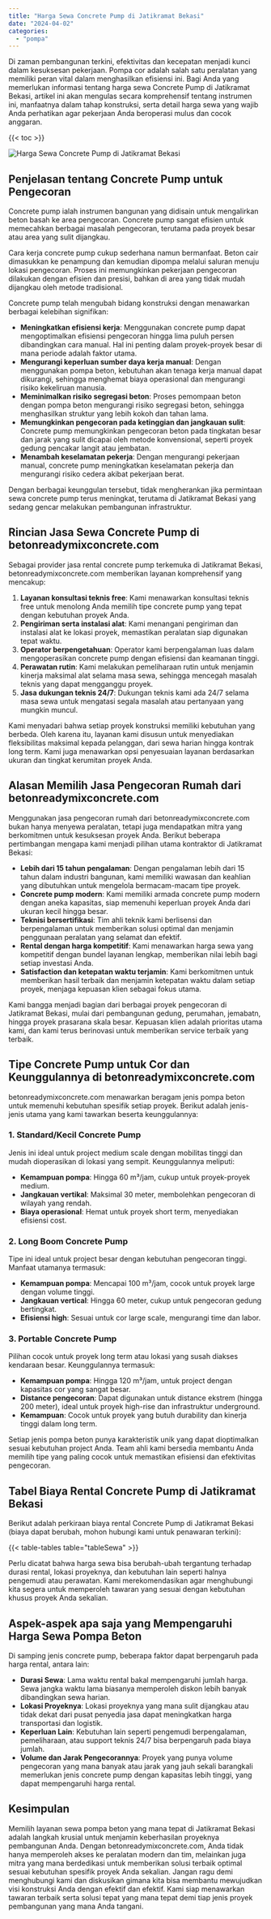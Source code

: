 ```yaml
---
title: "Harga Sewa Concrete Pump di Jatikramat Bekasi"
date: "2024-04-02"
categories: 
  - "pompa"
---
```


Di zaman pembangunan terkini, efektivitas dan kecepatan menjadi kunci dalam kesuksesan pekerjaan. Pompa cor adalah salah satu peralatan yang memiliki peran vital dalam menghasilkan efisiensi ini. Bagi Anda yang memerlukan informasi tentang harga sewa Concrete Pump di Jatikramat Bekasi, artikel ini akan mengulas secara komprehensif tentang instrumen ini, manfaatnya dalam tahap konstruksi, serta detail harga sewa yang wajib Anda perhatikan agar pekerjaan Anda beroperasi mulus dan cocok anggaran.

{{< toc >}}

![Harga Sewa Concrete Pump di Jatikramat Bekasi](https://betoncor8.github.io/pump/concrete-pump%20(26).png)

## Penjelasan tentang Concrete Pump untuk Pengecoran

Concrete pump ialah instrumen bangunan yang didisain untuk mengalirkan beton basah ke area pengecoran. Concrete pump sangat efisien untuk memecahkan berbagai masalah pengecoran, terutama pada proyek besar atau area yang sulit dijangkau.

Cara kerja concrete pump cukup sederhana namun bermanfaat. Beton cair dimasukkan ke penampung dan kemudian dipompa melalui saluran menuju lokasi pengecoran. Proses ini memungkinkan pekerjaan pengecoran dilakukan dengan efisien dan presisi, bahkan di area yang tidak mudah dijangkau oleh metode tradisional.

Concrete pump telah mengubah bidang konstruksi dengan menawarkan berbagai kelebihan signifikan:

- **Meningkatkan efisiensi kerja**: Menggunakan concrete pump dapat mengoptimalkan efisiensi pengecoran hingga lima puluh persen dibandingkan cara manual. Hal ini penting dalam proyek-proyek besar di mana periode adalah faktor utama.
- **Mengurangi keperluan sumber daya kerja manual**: Dengan menggunakan pompa beton, kebutuhan akan tenaga kerja manual dapat dikurangi, sehingga menghemat biaya operasional dan mengurangi risiko kekeliruan manusia.
- **Meminimalkan risiko segregasi beton**: Proses pemompaan beton dengan pompa beton mengurangi risiko segregasi beton, sehingga menghasilkan struktur yang lebih kokoh dan tahan lama.
- **Memungkinkan pengecoran pada ketinggian dan jangkauan sulit**: Concrete pump memungkinkan pengecoran beton pada tingkatan besar dan jarak yang sulit dicapai oleh metode konvensional, seperti proyek gedung pencakar langit atau jembatan.
- **Menambah keselamatan pekerja**: Dengan mengurangi pekerjaan manual, concrete pump meningkatkan keselamatan pekerja dan mengurangi risiko cedera akibat pekerjaan berat.

Dengan berbagai keunggulan tersebut, tidak mengherankan jika permintaan sewa concrete pump terus meningkat, terutama di Jatikramat Bekasi yang sedang gencar melakukan pembangunan infrastruktur.

## Rincian Jasa Sewa Concrete Pump di betonreadymixconcrete.com

Sebagai provider jasa rental concrete pump terkemuka di Jatikramat Bekasi, betonreadymixconcrete.com memberikan layanan komprehensif yang mencakup:

1. **Layanan konsultasi teknis free**: Kami menawarkan konsultasi teknis free untuk menolong Anda memilih tipe concrete pump yang tepat dengan kebutuhan proyek Anda.
2. **Pengiriman serta instalasi alat**: Kami menangani pengiriman dan instalasi alat ke lokasi proyek, memastikan peralatan siap digunakan tepat waktu.
3. **Operator berpengetahuan**: Operator kami berpengalaman luas dalam mengoperasikan concrete pump dengan efisiensi dan keamanan tinggi.
4. **Perawatan rutin**: Kami melakukan pemeliharaan rutin untuk menjamin kinerja maksimal alat selama masa sewa, sehingga mencegah masalah teknis yang dapat mengganggu proyek.
5. **Jasa dukungan teknis 24/7**: Dukungan teknis kami ada 24/7 selama masa sewa untuk mengatasi segala masalah atau pertanyaan yang mungkin muncul.

Kami menyadari bahwa setiap proyek konstruksi memiliki kebutuhan yang berbeda. Oleh karena itu, layanan kami disusun untuk menyediakan fleksibilitas maksimal kepada pelanggan, dari sewa harian hingga kontrak long term. Kami juga menawarkan opsi penyesuaian layanan berdasarkan ukuran dan tingkat kerumitan proyek Anda.

## Alasan Memilih Jasa Pengecoran Rumah dari betonreadymixconcrete.com

Menggunakan jasa pengecoran rumah dari betonreadymixconcrete.com bukan hanya menyewa peralatan, tetapi juga mendapatkan mitra yang berkomitmen untuk kesuksesan proyek Anda. Berikut beberapa pertimbangan mengapa kami menjadi pilihan utama kontraktor di Jatikramat Bekasi:

- **Lebih dari 15 tahun pengalaman**: Dengan pengalaman lebih dari 15 tahun dalam industri bangunan, kami memiliki wawasan dan keahlian yang dibutuhkan untuk mengelola bermacam-macam tipe proyek.
- **Concrete pump modern**: Kami memiliki armada concrete pump modern dengan aneka kapasitas, siap memenuhi keperluan proyek Anda dari ukuran kecil hingga besar.
- **Teknisi bersertifikasi**: Tim ahli teknik kami berlisensi dan berpengalaman untuk memberikan solusi optimal dan menjamin penggunaan peralatan yang selamat dan efektif.
- **Rental dengan harga kompetitif**: Kami menawarkan harga sewa yang kompetitif dengan bundel layanan lengkap, memberikan nilai lebih bagi setiap investasi Anda.
- **Satisfaction dan ketepatan waktu terjamin**: Kami berkomitmen untuk memberikan hasil terbaik dan menjamin ketepatan waktu dalam setiap proyek, menjaga kepuasan klien sebagai fokus utama.

Kami bangga menjadi bagian dari berbagai proyek pengecoran di Jatikramat Bekasi, mulai dari pembangunan gedung, perumahan, jemabatn, hingga proyek prasarana skala besar. Kepuasan klien adalah prioritas utama kami, dan kami terus berinovasi untuk memberikan service terbaik yang terbaik.

## Tipe Concrete Pump untuk Cor dan Keunggulannya di betonreadymixconcrete.com

betonreadymixconcrete.com menawarkan beragam jenis pompa beton untuk memenuhi kebutuhan spesifik setiap proyek. Berikut adalah jenis-jenis utama yang kami tawarkan beserta keunggulannya:

### 1\. Standard/Kecil Concrete Pump

Jenis ini ideal untuk project medium scale dengan mobilitas tinggi dan mudah dioperasikan di lokasi yang sempit. Keunggulannya meliputi:

- **Kemampuan pompa**: Hingga 60 m³/jam, cukup untuk proyek-proyek medium.
- **Jangkauan vertikal**: Maksimal 30 meter, membolehkan pengecoran di wilayah yang rendah.
- **Biaya operasional**: Hemat untuk proyek short term, menyediakan efisiensi cost.

### 2\. Long Boom Concrete Pump

Tipe ini ideal untuk project besar dengan kebutuhan pengecoran tinggi. Manfaat utamanya termasuk:

- **Kemampuan pompa**: Mencapai 100 m³/jam, cocok untuk proyek large dengan volume tinggi.
- **Jangkauan vertical**: Hingga 60 meter, cukup untuk pengecoran gedung bertingkat.
- **Efisiensi high**: Sesuai untuk cor large scale, mengurangi time dan labor.

### 3\. Portable Concrete Pump

Pilihan cocok untuk proyek long term atau lokasi yang susah diakses kendaraan besar. Keunggulannya termasuk:

- **Kemampuan pompa**: Hingga 120 m³/jam, untuk project dengan kapasitas cor yang sangat besar.
- **Distance pengecoran**: Dapat digunakan untuk distance ekstrem (hingga 200 meter), ideal untuk proyek high-rise dan infrastruktur underground.
- **Kemampuan**: Cocok untuk proyek yang butuh durability dan kinerja tinggi dalam long term.

Setiap jenis pompa beton punya karakteristik unik yang dapat dioptimalkan sesuai kebutuhan project Anda. Team ahli kami bersedia membantu Anda memilih tipe yang paling cocok untuk memastikan efisiensi dan efektivitas pengecoran.

## Tabel Biaya Rental Concrete Pump di Jatikramat Bekasi

Berikut adalah perkiraan biaya rental Concrete Pump di Jatikramat Bekasi (biaya dapat berubah, mohon hubungi kami untuk penawaran terkini):

{{< table-tables table="tableSewa" >}}

Perlu dicatat bahwa harga sewa bisa berubah-ubah tergantung terhadap durasi rental, lokasi proyeknya, dan kebutuhan lain seperti halnya pengemudi atau perawatan. Kami merekomendasikan agar menghubungi kita segera untuk memperoleh tawaran yang sesuai dengan kebutuhan khusus proyek Anda sekalian.

## Aspek-aspek apa saja yang Mempengaruhi Harga Sewa Pompa Beton

Di samping jenis concrete pump, beberapa faktor dapat berpengaruh pada harga rental, antara lain:

- **Durasi Sewa**: Lama waktu rental bakal mempengaruhi jumlah harga. Sewa jangka waktu lama biasanya memperoleh diskon lebih banyak dibandingkan sewa harian.
- **Lokasi Proyeknya**: Lokasi proyeknya yang mana sulit dijangkau atau tidak dekat dari pusat penyedia jasa dapat meningkatkan harga transportasi dan logistik.
- **Keperluan Lain**: Kebutuhan lain seperti pengemudi berpengalaman, pemeliharaan, atau support teknis 24/7 bisa berpengaruh pada biaya jumlah.
- **Volume dan Jarak Pengecorannya**: Proyek yang punya volume pengecoran yang mana banyak atau jarak yang jauh sekali barangkali memerlukan jenis concrete pump dengan kapasitas lebih tinggi, yang dapat mempengaruhi harga rental.

## Kesimpulan

Memilih layanan sewa pompa beton yang mana tepat di Jatikramat Bekasi adalah langkah krusial untuk menjamin keberhasilan proyeknya pembangunan Anda. Dengan betonreadymixconcrete.com, Anda tidak hanya memperoleh akses ke peralatan modern dan tim, melainkan juga mitra yang mana berdedikasi untuk memberikan solusi terbaik optimal sesuai kebutuhan spesifik proyek Anda sekalian. Jangan ragu demi menghubungi kami dan diskusikan gimana kita bisa membantu mewujudkan visi konstruksi Anda dengan efektif dan efektif. Kami siap menawarkan tawaran terbaik serta solusi tepat yang mana tepat demi tiap jenis proyek pembangunan yang mana Anda tangani.

